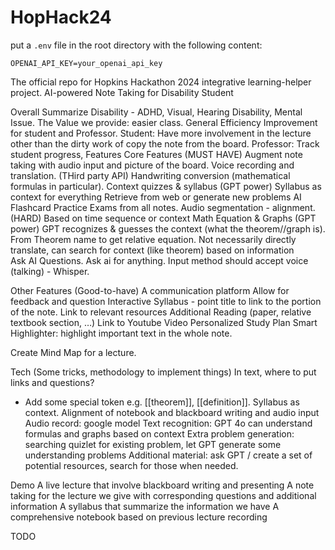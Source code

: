 # HopHack24
put a `.env` file in the root directory with the following content:
```
OPENAI_API_KEY=your_openai_api_key
```

The official repo for Hopkins Hackathon 2024 integrative learning-helper project.
AI-powered Note Taking for Disability Student

Overall Summarize
Disability - ADHD, Visual, Hearing Disability, Mental Issue.
The Value we provide: easier class.
General Efficiency Improvement for student and Professor.
Student: Have more involvement in the lecture other than the dirty work of copy the note from the board.
Professor: Track student progress, 
Features
Core Features
(MUST HAVE)
Augment note taking with audio input and picture of the board.
Voice recording and translation. (THird party API)
Handwriting conversion (mathematical formulas in particular).
Context quizzes & syllabus (GPT power)
Syllabus as context for everything
Retrieve from web or generate new problems
AI Flashcard
Practice Exams from all notes.
Audio segmentation - alignment. (HARD)
Based on time sequence or context
Math Equation & Graphs (GPT power)
GPT recognizes & guesses the context (what the theorem//graph is).
From Theorem name to get relative equation.
Not necessarily directly translate, can search for context (like theorem) based on information	
Ask AI Questions. Ask ai for anything. Input method should accept voice (talking) - Whisper.

Other Features
(Good-to-have)
A communication platform
Allow for feedback and question
Interactive Syllabus - point title to link to the portion of the note.
Link to relevant resources
Additional Reading (paper, relative textbook section, …) 
Link to Youtube Video
Personalized Study Plan
Smart Highlighter: highlight important text in the whole note.


Create Mind Map for a lecture.

Tech
(Some tricks, methodology to implement things)
In text, where to put links and questions?
- Add some special token e.g. [[theorem]], [[definition]].
Syllabus as context.
Alignment of notebook and blackboard writing and audio input
Audio record: google model
Text recognition: GPT 4o can understand formulas and graphs based on context
Extra problem generation: searching quizlet for existing problem, let GPT generate some understanding problems
Additional material: ask GPT / create a set of potential resources, search for those when needed.


Demo
A live lecture that involve blackboard writing and presenting
A note taking for the lecture we give with corresponding questions and additional information
A syllabus that summarize the information we have
A comprehensive notebook based on previous lecture recording

TODO



